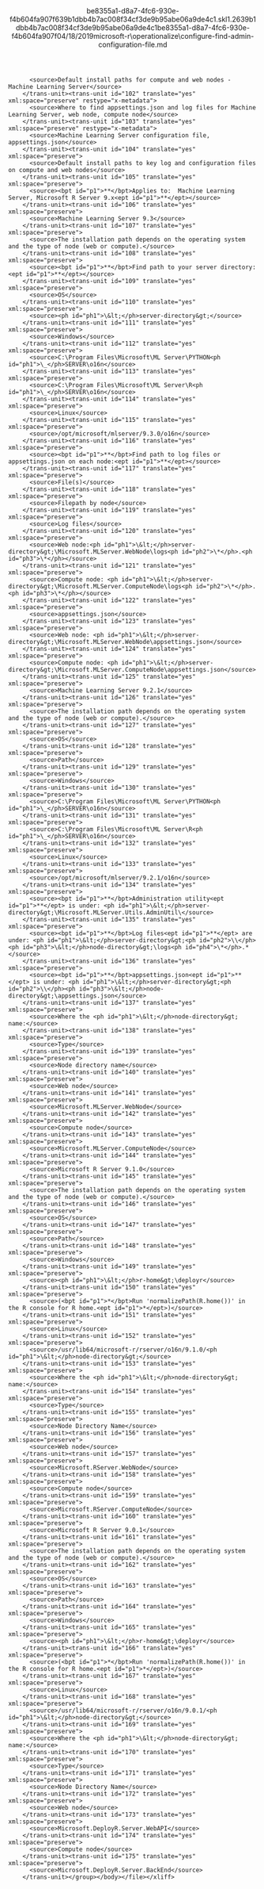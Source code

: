 <?xml version="1.0"?><xliff version="1.2" xmlns="urn:oasis:names:tc:xliff:document:1.2" xmlns:xsi="http://www.w3.org/2001/XMLSchema-instance" xsi:schemaLocation="urn:oasis:names:tc:xliff:document:1.2 xliff-core-1.2-transitional.xsd"><file datatype="xml" original="configure-find-admin-configuration-file.md" source-language="en-US" target-language="en-US"><header><tool tool-id="mdxliff" tool-name="mdxliff" tool-version="1.0-d1654b2" tool-company="Microsoft" /><xliffext:skl_file_name xmlns:xliffext="urn:microsoft:content:schema:xliffextensions">be8355a1-d8a7-4fc6-930e-f4b604fa907f639b1dbb4b7ac008f34cf3de9b95abe06a9de4c1.skl</xliffext:skl_file_name><xliffext:version xmlns:xliffext="urn:microsoft:content:schema:xliffextensions">1.2</xliffext:version><xliffext:ms.openlocfilehash xmlns:xliffext="urn:microsoft:content:schema:xliffextensions">639b1dbb4b7ac008f34cf3de9b95abe06a9de4c1</xliffext:ms.openlocfilehash><xliffext:ms.sourcegitcommit xmlns:xliffext="urn:microsoft:content:schema:xliffextensions">be8355a1-d8a7-4fc6-930e-f4b604fa907f</xliffext:ms.sourcegitcommit><xliffext:ms.lasthandoff xmlns:xliffext="urn:microsoft:content:schema:xliffextensions">04/18/2019</xliffext:ms.lasthandoff><xliffext:ms.openlocfilepath xmlns:xliffext="urn:microsoft:content:schema:xliffextensions">microsoft-r\operationalize\configure-find-admin-configuration-file.md</xliffext:ms.openlocfilepath></header><body><group id="content" extype="content"><trans-unit id="101" translate="yes" xml:space="preserve" restype="x-metadata">
          <source>Default install paths for compute and web nodes - Machine Learning Server</source>
        </trans-unit><trans-unit id="102" translate="yes" xml:space="preserve" restype="x-metadata">
          <source>Where to find appsettings.json and log files for Machine Learning Server, web node, compute node</source>
        </trans-unit><trans-unit id="103" translate="yes" xml:space="preserve" restype="x-metadata">
          <source>Machine Learning Server configuration file, appsettings.json</source>
        </trans-unit><trans-unit id="104" translate="yes" xml:space="preserve">
          <source>Default install paths to key log and configuration files on compute and web nodes</source>
        </trans-unit><trans-unit id="105" translate="yes" xml:space="preserve">
          <source><bpt id="p1">**</bpt>Applies to:  Machine Learning Server, Microsoft R Server 9.x<ept id="p1">**</ept></source>
        </trans-unit><trans-unit id="106" translate="yes" xml:space="preserve">
          <source>Machine Learning Server 9.3</source>
        </trans-unit><trans-unit id="107" translate="yes" xml:space="preserve">
          <source>The installation path depends on the operating system and the type of node (web or compute).</source>
        </trans-unit><trans-unit id="108" translate="yes" xml:space="preserve">
          <source><bpt id="p1">**</bpt>Find path to your server directory:<ept id="p1">**</ept></source>
        </trans-unit><trans-unit id="109" translate="yes" xml:space="preserve">
          <source>OS</source>
        </trans-unit><trans-unit id="110" translate="yes" xml:space="preserve">
          <source><ph id="ph1">\&lt;</ph>server-directory&gt;</source>
        </trans-unit><trans-unit id="111" translate="yes" xml:space="preserve">
          <source>Windows</source>
        </trans-unit><trans-unit id="112" translate="yes" xml:space="preserve">
          <source>C:\Program Files\Microsoft\ML Server\PYTHON<ph id="ph1">\_</ph>SERVER\o16n</source>
        </trans-unit><trans-unit id="113" translate="yes" xml:space="preserve">
          <source>C:\Program Files\Microsoft\ML Server\R<ph id="ph1">\_</ph>SERVER\o16n</source>
        </trans-unit><trans-unit id="114" translate="yes" xml:space="preserve">
          <source>Linux</source>
        </trans-unit><trans-unit id="115" translate="yes" xml:space="preserve">
          <source>/opt/microsoft/mlserver/9.3.0/o16n</source>
        </trans-unit><trans-unit id="116" translate="yes" xml:space="preserve">
          <source><bpt id="p1">**</bpt>Find path to log files or appsettings.json on each node:<ept id="p1">**</ept></source>
        </trans-unit><trans-unit id="117" translate="yes" xml:space="preserve">
          <source>File(s)</source>
        </trans-unit><trans-unit id="118" translate="yes" xml:space="preserve">
          <source>Filepath by node</source>
        </trans-unit><trans-unit id="119" translate="yes" xml:space="preserve">
          <source>Log files</source>
        </trans-unit><trans-unit id="120" translate="yes" xml:space="preserve">
          <source>Web node:<ph id="ph1">\&lt;</ph>server-directory&gt;\Microsoft.MLServer.WebNode\logs<ph id="ph2">\*</ph>.<ph id="ph3">\*</ph></source>
        </trans-unit><trans-unit id="121" translate="yes" xml:space="preserve">
          <source>Compute node: <ph id="ph1">\&lt;</ph>server-directory&gt;\Microsoft.MLServer.ComputeNode\logs<ph id="ph2">\*</ph>.<ph id="ph3">\*</ph></source>
        </trans-unit><trans-unit id="122" translate="yes" xml:space="preserve">
          <source>appsettings.json</source>
        </trans-unit><trans-unit id="123" translate="yes" xml:space="preserve">
          <source>Web node: <ph id="ph1">\&lt;</ph>server-directory&gt;\Microsoft.MLServer.WebNode\appsettings.json</source>
        </trans-unit><trans-unit id="124" translate="yes" xml:space="preserve">
          <source>Compute node: <ph id="ph1">\&lt;</ph>server-directory&gt;\Microsoft.MLServer.ComputeNode\appsettings.json</source>
        </trans-unit><trans-unit id="125" translate="yes" xml:space="preserve">
          <source>Machine Learning Server 9.2.1</source>
        </trans-unit><trans-unit id="126" translate="yes" xml:space="preserve">
          <source>The installation path depends on the operating system and the type of node (web or compute).</source>
        </trans-unit><trans-unit id="127" translate="yes" xml:space="preserve">
          <source>OS</source>
        </trans-unit><trans-unit id="128" translate="yes" xml:space="preserve">
          <source>Path</source>
        </trans-unit><trans-unit id="129" translate="yes" xml:space="preserve">
          <source>Windows</source>
        </trans-unit><trans-unit id="130" translate="yes" xml:space="preserve">
          <source>C:\Program Files\Microsoft\ML Server\PYTHON<ph id="ph1">\_</ph>SERVER\o16n</source>
        </trans-unit><trans-unit id="131" translate="yes" xml:space="preserve">
          <source>C:\Program Files\Microsoft\ML Server\R<ph id="ph1">\_</ph>SERVER\o16n</source>
        </trans-unit><trans-unit id="132" translate="yes" xml:space="preserve">
          <source>Linux</source>
        </trans-unit><trans-unit id="133" translate="yes" xml:space="preserve">
          <source>/opt/microsoft/mlserver/9.2.1/o16n</source>
        </trans-unit><trans-unit id="134" translate="yes" xml:space="preserve">
          <source><bpt id="p1">**</bpt>Administration utility<ept id="p1">**</ept> is under: <ph id="ph1">\&lt;</ph>server-directory&gt;\Microsoft.MLServer.Utils.AdminUtil\</source>
        </trans-unit><trans-unit id="135" translate="yes" xml:space="preserve">
          <source><bpt id="p1">**</bpt>Log files<ept id="p1">**</ept> are under: <ph id="ph1">\&lt;</ph>server-directory&gt;<ph id="ph2">\\</ph><ph id="ph3">\&lt;</ph>node-directory&gt;\logs<ph id="ph4">\*</ph>.*</source>
        </trans-unit><trans-unit id="136" translate="yes" xml:space="preserve">
          <source><bpt id="p1">**</bpt>appsettings.json<ept id="p1">**</ept> is under: <ph id="ph1">\&lt;</ph>server-directory&gt;<ph id="ph2">\\</ph><ph id="ph3">\&lt;</ph>node-directory&gt;\appsettings.json</source>
        </trans-unit><trans-unit id="137" translate="yes" xml:space="preserve">
          <source>Where the <ph id="ph1">\&lt;</ph>node-directory&gt; name:</source>
        </trans-unit><trans-unit id="138" translate="yes" xml:space="preserve">
          <source>Type</source>
        </trans-unit><trans-unit id="139" translate="yes" xml:space="preserve">
          <source>Node directory name</source>
        </trans-unit><trans-unit id="140" translate="yes" xml:space="preserve">
          <source>Web node</source>
        </trans-unit><trans-unit id="141" translate="yes" xml:space="preserve">
          <source>Microsoft.MLServer.WebNode</source>
        </trans-unit><trans-unit id="142" translate="yes" xml:space="preserve">
          <source>Compute node</source>
        </trans-unit><trans-unit id="143" translate="yes" xml:space="preserve">
          <source>Microsoft.MLServer.ComputeNode</source>
        </trans-unit><trans-unit id="144" translate="yes" xml:space="preserve">
          <source>Microsoft R Server 9.1.0</source>
        </trans-unit><trans-unit id="145" translate="yes" xml:space="preserve">
          <source>The installation path depends on the operating system and the type of node (web or compute).</source>
        </trans-unit><trans-unit id="146" translate="yes" xml:space="preserve">
          <source>OS</source>
        </trans-unit><trans-unit id="147" translate="yes" xml:space="preserve">
          <source>Path</source>
        </trans-unit><trans-unit id="148" translate="yes" xml:space="preserve">
          <source>Windows</source>
        </trans-unit><trans-unit id="149" translate="yes" xml:space="preserve">
          <source><ph id="ph1">\&lt;</ph>r-home&gt;\deployr</source>
        </trans-unit><trans-unit id="150" translate="yes" xml:space="preserve">
          <source>(<bpt id="p1">*</bpt>Run 'normalizePath(R.home())' in the R console for R home.<ept id="p1">*</ept>)</source>
        </trans-unit><trans-unit id="151" translate="yes" xml:space="preserve">
          <source>Linux</source>
        </trans-unit><trans-unit id="152" translate="yes" xml:space="preserve">
          <source>/usr/lib64/microsoft-r/rserver/o16n/9.1.0/<ph id="ph1">\&lt;</ph>node-directory&gt;</source>
        </trans-unit><trans-unit id="153" translate="yes" xml:space="preserve">
          <source>Where the <ph id="ph1">\&lt;</ph>node-directory&gt; name:</source>
        </trans-unit><trans-unit id="154" translate="yes" xml:space="preserve">
          <source>Type</source>
        </trans-unit><trans-unit id="155" translate="yes" xml:space="preserve">
          <source>Node Directory Name</source>
        </trans-unit><trans-unit id="156" translate="yes" xml:space="preserve">
          <source>Web node</source>
        </trans-unit><trans-unit id="157" translate="yes" xml:space="preserve">
          <source>Microsoft.RServer.WebNode</source>
        </trans-unit><trans-unit id="158" translate="yes" xml:space="preserve">
          <source>Compute node</source>
        </trans-unit><trans-unit id="159" translate="yes" xml:space="preserve">
          <source>Microsoft.RServer.ComputeNode</source>
        </trans-unit><trans-unit id="160" translate="yes" xml:space="preserve">
          <source>Microsoft R Server 9.0.1</source>
        </trans-unit><trans-unit id="161" translate="yes" xml:space="preserve">
          <source>The installation path depends on the operating system and the type of node (web or compute).</source>
        </trans-unit><trans-unit id="162" translate="yes" xml:space="preserve">
          <source>OS</source>
        </trans-unit><trans-unit id="163" translate="yes" xml:space="preserve">
          <source>Path</source>
        </trans-unit><trans-unit id="164" translate="yes" xml:space="preserve">
          <source>Windows</source>
        </trans-unit><trans-unit id="165" translate="yes" xml:space="preserve">
          <source><ph id="ph1">\&lt;</ph>r-home&gt;\deployr</source>
        </trans-unit><trans-unit id="166" translate="yes" xml:space="preserve">
          <source>(<bpt id="p1">*</bpt>Run 'normalizePath(R.home())' in the R console for R home.<ept id="p1">*</ept>)</source>
        </trans-unit><trans-unit id="167" translate="yes" xml:space="preserve">
          <source>Linux</source>
        </trans-unit><trans-unit id="168" translate="yes" xml:space="preserve">
          <source>/usr/lib64/microsoft-r/rserver/o16n/9.0.1/<ph id="ph1">\&lt;</ph>node-directory&gt;</source>
        </trans-unit><trans-unit id="169" translate="yes" xml:space="preserve">
          <source>Where the <ph id="ph1">\&lt;</ph>node-directory&gt; name:</source>
        </trans-unit><trans-unit id="170" translate="yes" xml:space="preserve">
          <source>Type</source>
        </trans-unit><trans-unit id="171" translate="yes" xml:space="preserve">
          <source>Node Directory Name</source>
        </trans-unit><trans-unit id="172" translate="yes" xml:space="preserve">
          <source>Web node</source>
        </trans-unit><trans-unit id="173" translate="yes" xml:space="preserve">
          <source>Microsoft.DeployR.Server.WebAPI</source>
        </trans-unit><trans-unit id="174" translate="yes" xml:space="preserve">
          <source>Compute node</source>
        </trans-unit><trans-unit id="175" translate="yes" xml:space="preserve">
          <source>Microsoft.DeployR.Server.BackEnd</source>
        </trans-unit></group></body></file></xliff>